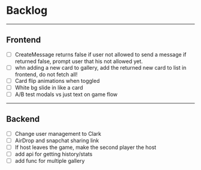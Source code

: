 # Backlog

<hr />

## Frontend

- [ ] CreateMessage returns false if user not allowed to send a message if returned false, prompt user that his not allowed yet.
- [ ] whn adding a new card to gallery, add the returned new card to list in frontend, do not fetch all!
- [ ] Card flip animations when toggled
- [ ] White bg slide in like a card
- [ ] A/B test modals vs just text on game flow

<hr/>

## Backend

- [ ] Change user management to Clark
- [ ] AirDrop and snapchat sharing link
- [ ] If host leaves the game, make the second player the host
- [ ] add api for getting history/stats
- [ ] add func for multiple gallery
